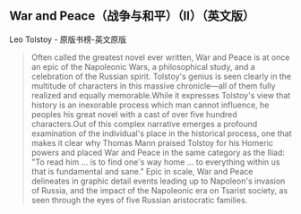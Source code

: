 ## War and Peace（战争与和平）（II）（英文版）

Leo Tolstoy  -  原版书榜-英文原版

> Often called the greatest novel ever written, War and Peace is at once an epic of the Napoleonic Wars, a philosophical study, and a celebration of the Russian spirit.  Tolstoy's genius is seen clearly in the multitude of characters in this massive chronicle—all of them fully realized and equally memorable.While it expresses Tolstoy's view that history is an inexorable process which man cannot influence, he peoples his great novel with a cast of over five hundred characters.Out of this complex narrative emerges a profound examination of the individual's place in the historical process, one that makes it clear why Thomas Mann praised Tolstoy for his Homeric powers and placed War and Peace in the same category as the Iliad: "To read him … is to find one's way home … to everything within us that is fundamental and sane." Epic in scale, War and Peace delineates in graphic detail events leading up to Napoleon's invasion of Russia, and the impact of the Napoleonic era on Tsarist society, as seen through the eyes of five Russian aristocratic families.

